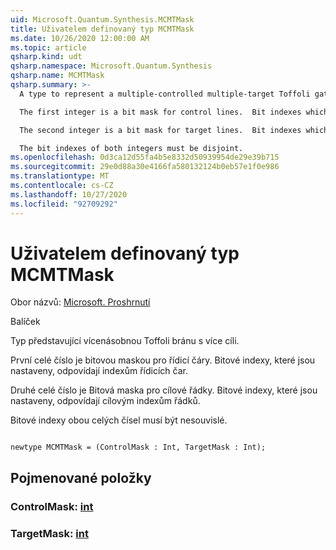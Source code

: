 ```yaml
---
uid: Microsoft.Quantum.Synthesis.MCMTMask
title: Uživatelem definovaný typ MCMTMask
ms.date: 10/26/2020 12:00:00 AM
ms.topic: article
qsharp.kind: udt
qsharp.namespace: Microsoft.Quantum.Synthesis
qsharp.name: MCMTMask
qsharp.summary: >-
  A type to represent a multiple-controlled multiple-target Toffoli gate.

  The first integer is a bit mask for control lines.  Bit indexes which are set correspond to control line indexes.

  The second integer is a bit mask for target lines.  Bit indexes which are set correspond to target line indexes.

  The bit indexes of both integers must be disjoint.
ms.openlocfilehash: 0d3ca12d55fa4b5e8332d50939954de29e39b715
ms.sourcegitcommit: 29e0d88a30e4166fa580132124b0eb57e1f0e986
ms.translationtype: MT
ms.contentlocale: cs-CZ
ms.lasthandoff: 10/27/2020
ms.locfileid: "92709292"
---
```

# <a name="mcmtmask-user-defined-type"></a>Uživatelem definovaný typ MCMTMask

Obor názvů: [Microsoft. Proshrnutí](xref:Microsoft.Quantum.Synthesis)

Balíček [](https://nuget.org/packages/)


Typ představující vícenásobnou Toffoli bránu s více cíli.

První celé číslo je bitovou maskou pro řídicí čáry.  Bitové indexy, které jsou nastaveny, odpovídají indexům řídicích čar.

Druhé celé číslo je Bitová maska pro cílové řádky.  Bitové indexy, které jsou nastaveny, odpovídají cílovým indexům řádků.

Bitové indexy obou celých čísel musí být nesouvislé.

```qsharp

newtype MCMTMask = (ControlMask : Int, TargetMask : Int);
```



## <a name="named-items"></a>Pojmenované položky

### <a name="controlmask--int"></a>ControlMask: [int](xref:microsoft.quantum.lang-ref.int)


### <a name="targetmask--int"></a>TargetMask: [int](xref:microsoft.quantum.lang-ref.int)

